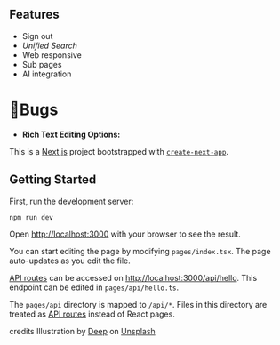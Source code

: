 
## Features

* Sign out
* *Unified Search*
* Web responsive
* Sub pages 
* AI integration

# 🐞Bugs

* **Rich Text Editing Options:** 


This is a [Next.js](https://nextjs.org/) project bootstrapped with [`create-next-app`](https://github.com/vercel/next.js/tree/canary/packages/create-next-app).

## Getting Started

First, run the development server:

```bash
npm run dev
```

Open [http://localhost:3000](http://localhost:3000) with your browser to see the result.

You can start editing the page by modifying `pages/index.tsx`. The page auto-updates as you edit the file.

[API routes](https://nextjs.org/docs/api-routes/introduction) can be accessed on [http://localhost:3000/api/hello](http://localhost:3000/api/hello). This endpoint can be edited in `pages/api/hello.ts`.

The `pages/api` directory is mapped to `/api/*`. Files in this directory are treated as [API routes](https://nextjs.org/docs/api-routes/introduction) instead of React pages.


credits
Illustration by <a href="https://unsplash.com/@deep_erudite?utm_content=creditCopyText&utm_medium=referral&utm_source=unsplash">Deep</a> on <a href="https://unsplash.com/illustrations/cherry-blossoms-frame-the-washington-monument-qAMqqo07Qrs?utm_content=creditCopyText&utm_medium=referral&utm_source=unsplash">Unsplash</a>
      

